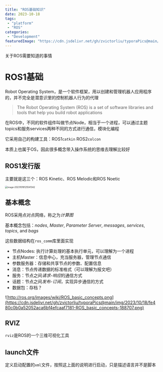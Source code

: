 ```yaml
---
title: "ROS基础知识"
date: 2023-10-18
tags:
 - "platform"
 - "ROS"
categories:
 - "Development"
featuredImage: "https://cdn.jsdelivr.net/gh/zvictorliu/typoraPics@main/img/2023/10/18/79c5191b4048edded72b54c4638d1493-fittosize__752_0_53ab91fb2e1755765c20d5d1df8d5f9d_l_ros_logo_3c_2018_08_1000x562-mobile-1596543825-1af651.jpg"
---
```


关于ROS需要知道的事情

<!--more-->

# ROS1基础

Robot Operating System，是一个软件框架，用以创建和管理机器人应用程序的，并不完全是潜意识里的控制机器人行为的代理

> The Robot Operating System (ROS) is a set of software libraries and tools that help you build robot applications

在ROS中，不同的软件组件叫做节点Node，相当于一个进程，可以通过主题topics和服务services两种不同的方式进行通信，模块化编程

它采用自己的构建工具：ROS1`catkin`  ROS2`colcon`

本质上也属于OS，因此很多概念带入操作系统的思维去理解比较好

## ROS1发行版

主要就是这三个：ROS Kinetic、ROS Melodic和ROS Noetic

<img src="https://cdn.jsdelivr.net/gh/zvictorliu/typoraPics@main/img/2023/10/18/bbc1936e2a8250d5a213f1c664fddf00-image-20231018125541342-c38f64.png" alt="image-20231018125541342" style="zoom: 50%;" />

## 基本概念

ROS采用点对点网络，称之为*计算图*

基本概念包括：*nodes*, *Master*, *Parameter Server*, *messages*, *services*, *topics*, and *bags*

这些数据结构在`ros_comm`库里面实现

- 节点Nodes: 执行计算处理的基本执行单元，可以理解为一个进程
- 主机Master：信息中心，充当服务器，管理节点通信
- 参数服务器：存储和共享节点的参数、配置信息
- 消息：节点传递数据的标准格式（可以理解为报文吧）
- 服务：节点之间*请求-响应*的通信方式
- 话题：节点之间*发布-订阅*，实现异步通信的方式
- 数据包：存档？

![http://ros.org/images/wiki/ROS_basic_concepts.png](https://cdn.jsdelivr.net/gh/zvictorliu/typoraPics@main/img/2023/10/18/fe480c0b0a52052aca6bf4efcaaf7181-ROS_basic_concepts-188707.png)

## RVIZ

`rviz`是ROS的一个三维可视化工具

## launch文件

定义启动配置的`xml`文件，按照这上面的说明进行启动，只是描述语言并不是脚本